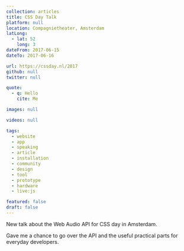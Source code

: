 ```yaml
---
collection: articles
title: CSS Day Talk
platform: null
location: Compagnietheater, Amsterdam
latLong:
  - lat: 52
    long: 3
dateFrom: 2017-06-15
dateTo: 2017-06-16

url: https://cssday.nl/2017
github: null
twitter: null

quote:
  - q: Hello
    cite: Me

images: null

videos: null

tags:
  - website
  - app
  - speaking
  - article
  - installation
  - community
  - design
  - tool
  - prototype
  - hardware
  - live:js

featured: false
draft: false
---
```


New talk about the Web Audio API for CSS day in Amsterdam.

Gave me a chance to go over the API and the useful practical parts for everyday developers.
